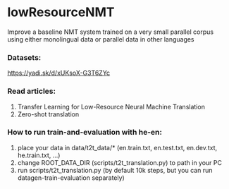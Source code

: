 # lowResourceNMT
Improve a baseline NMT system trained on a very small parallel corpus using either monolingual data or parallel data in other languages

### Datasets:
https://yadi.sk/d/xUKsoX-G3T6ZYc

### Read articles:
1) Transfer Learning for Low-Resource Neural Machine Translation
2) Zero-shot translation

### How to run train-and-evaluation with he-en:
1) place your data in data/t2t_data/* (en.train.txt, en.test.txt, en.dev.txt, he.train.txt, ...)
2) change ROOT_DATA_DIR (scripts/t2t_translation.py) to path in your PC
3) run scripts/t2t_translation.py (by default 10k steps, but you can run datagen-train-evaluation separately)

